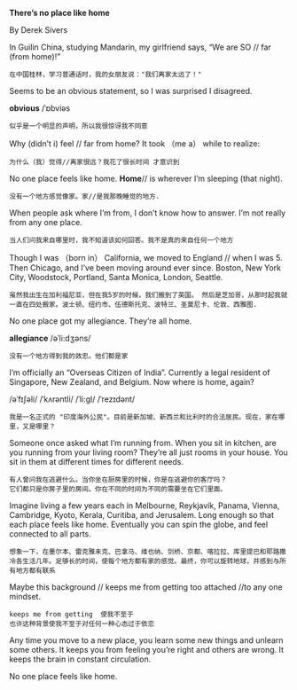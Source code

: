 **There’s no place like home**



By Derek Sivers



In Guilin China, studying Mandarin, my girlfriend says, “We are SO //  far (from home)!”

```
在中国桂林，学习普通话时，我的女朋友说："我们离家太远了！"
```

Seems to be an obvious statement, so I was surprised I disagreed.

**obvious** /ˈɒbviəs

```
似乎是一个明显的声明，所以我很惊讶我不同意
```



Why (didn’t i)  feel  // far from home? It took （me a） while to realize:

```
为什么（我）觉得//离家很远？我花了很长时间 才意识到
```



No one place feels like home. **Home**// is wherever I’m sleeping (that night).

 ```
 没有一个地方感觉像家。家//是我那晚睡觉的地方.
 ```



When people ask where I’m from, I don’t know how to answer. I’m not really from any one place.

```
当人们问我来自哪里时，我不知道该如何回答。我不是真的来自任何一个地方
```



Though I was （born in） California, we moved to England  // when I was 5. Then Chicago, and I’ve been moving around ever since. Boston, New York City, Woodstock, Portland, Santa Monica, London, Seattle.

```
虽然我出生在加利福尼亚，但在我5岁的时候，我们搬到了英国。 然后是芝加哥，从那时起我就一直在四处搬家。波士顿、纽约市、伍德斯托克、波特兰、圣莫尼卡、伦敦、西雅图.
```



No one place got my allegiance. They’re all home.

**allegiance** /əˈli:dʒəns/

```
没有一个地方得到我的效忠。他们都是家
```



I’m officially an “Overseas Citizen of India”. Currently a legal resident of Singapore, New Zealand, and Belgium. Now where is home, again?

 /əˈfɪʃəli/   /ˈkʌrəntli/   /ˈli:gl/   /ˈrezɪdənt/  



```
我是一名正式的 "印度海外公民"。目前是新加坡、新西兰和比利时的合法居民。现在，家在哪里，又是哪里？
```



Someone once asked what I’m running from. When you sit in kitchen, are you running from your living room? They’re all just rooms in your house. You sit in them at different times for different needs.

```
有人曾问我在逃避什么。当你坐在厨房里的时候，你是在逃避你的客厅吗？
它们都只是你房子里的房间。你在不同的时间为不同的需要坐在它们里面。 
```



Imagine living a few years each in Melbourne, Reykjavík, Panama, Vienna, Cambridge, Kyoto, Kerala, Curitiba, and Jerusalem. Long enough so that each place feels like home. Eventually you can spin the globe, and feel connected to all parts.

```
想象一下，在墨尔本、雷克雅未克、巴拿马、维也纳、剑桥、京都、喀拉拉、库里提巴和耶路撒冷各生活几年。足够长的时间，使每个地方都有家的感觉。最终，你可以旋转地球，并感到与所有地方都有联系
```



Maybe this background  //   keeps me from getting too attached   //to any one mindset.

```
keeps me from getting  使我不至于
也许这种背景使我不至于对任何一种心态过于依恋
```



Any time you move to a new place, you learn some new things and unlearn some others. It keeps you from feeling you’re right and others are wrong. It keeps the brain in constant circulation.



No one place feels like home.

